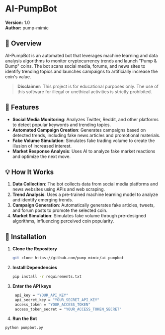 # AI-PumpBot

**Version:** 1.0  
**Author:** pump-mimic  

## 📖 Overview
AI-PumpBot is an automated bot that leverages machine learning and data analysis algorithms to monitor cryptocurrency trends and launch "Pump & Dump" coins. The bot scans social media, forums, and news sites to identify trending topics and launches campaigns to artificially increase the coin's value.

> **Disclaimer:** This project is for educational purposes only. The use of this software for illegal or unethical activities is strictly prohibited.

## 🚀 Features
- **Social Media Monitoring**: Analyzes Twitter, Reddit, and other platforms to detect popular keywords and trending topics.
- **Automated Campaign Creation**: Generates campaigns based on detected trends, including fake news articles and promotional materials.
- **Fake Volume Simulation**: Simulates fake trading volume to create the illusion of increased interest.
- **Market Response Analysis**: Uses AI to analyze fake market reactions and optimize the next move.

## 💡 How It Works
1. **Data Collection**: The bot collects data from social media platforms and news websites using APIs and web scraping.
2. **Trend Analysis**: Uses a pre-trained machine learning model to analyze and identify emerging trends.
3. **Campaign Generation**: Automatically generates fake articles, tweets, and forum posts to promote the selected coin.
4. **Market Simulation**: Simulates fake volume through pre-designed algorithms, influencing perceived coin popularity.

## 🔧 Installation
1. **Clone the Repository**
   ```bash
   git clone https://github.com/pump-mimic/ai-pumpbot
2. **Install Dependencies**
   ```bash
   pip install -r requirements.txt
3. **Enter the API keys**
   ```bash
    api_key = "YOUR_API_KEY"
    api_secret_key = "YOUR_SECRET_API_KEY"
    access_token = "YOUR_ACCESS_TOKEN"
    access_token_secret = "YOUR_ACCESS_TOKEN_SECRET"
4. **Run the Bot**
```bash
python pumpbot.py